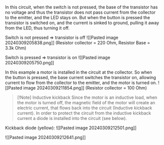 In this circuit, when the switch is not pressed, the base of the transistor has no voltage and thus the transistor does not pass current from the collector to the emitter, and the LED stays on.
But when the button is pressed the transistor is switched on, and the current is sinked to ground, pulling it away from the LED, thus turning it off.

Switch is not pressed => transistor is off
![[Pasted image 20240309205838.png]]
(Resistor collector = 220 Ohm, Resistor Base = 3.3k Ohm)

Switch is pressed => transistor is on
![[Pasted image 20240309205750.png]]


In this example a motor is installed in the circuit at the collector. So when the button is pressed, the base current switches the transistor on, allowing current to flow from the collector to the emitter, and the motor is turned on. 
![[Pasted image 20240309211854.png]]
(Resistor collector = 100 Ohm)

>[!Note] Inductive kickback
>Since the motor is an inductive load, when the motor is turned off, the magnetic field of the motor will create an electric current, that flows back into the circuit (Inductive kickback current).
>In order to protect the circuit from the inductive kickback current a diode is installed into the circuit (see below).

Kickback diode (yellow):
![[Pasted image 20240309212501.png]]

![[Pasted image 20240309212641.png]]